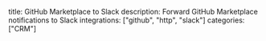 title: GitHub Marketplace to Slack
description: Forward GitHub Marketplace notifications to Slack
integrations: ["github", "http", "slack"]
categories: ["CRM"]
